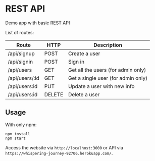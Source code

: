 # REST API
Demo app with basic REST API

List of routes:

**Route** | **HTTP** | **Description**
--------- | -------- | ---------------
/api/signup | POST | Create a user
/api/signin | POST | Sign in
/api/users | GET | Get all the users (for admin only)
/api/users/:id | GET | Get a single user (for admin only)
/api/users:id | PUT | Update a user with new info
/api/users:id | DELETE | Delete a user

## Usage
With only npm:

```
npm install 
npm start

```

Access the website via ```http://localhost:3000``` or API via ```https://whispering-journey-92706.herokuapp.com/```.
